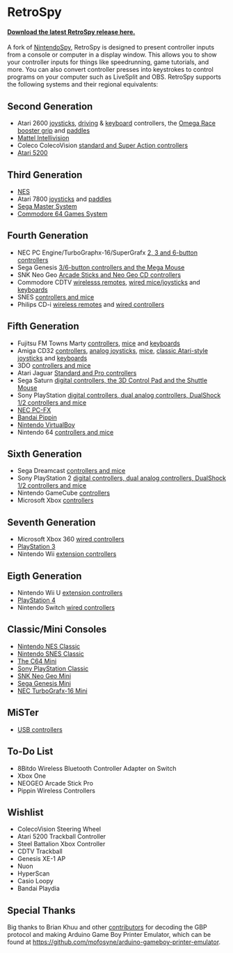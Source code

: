 # RetroSpy

#### [Download the latest RetroSpy release here.](https://github.com/retrospy/RetroSpy/releases/latest)

A fork of [NintendoSpy](https://github.com/jaburns/NintendoSpy), RetroSpy is designed to present controller inputs from a console or computer in a display window.  This allows you to show your controller inputs for things like speedrunning, game tutorials, and more.  You can also convert controller presses into keystrokes to control programs on your computer such as LiveSplit and OBS.  RetroSpy supports the following systems and their regional equivalents:

## Second Generation
* Atari 2600 [joysticks](https://retro-spy.com/wiki/retrospy-hardware-selection/), [driving](https://retro-spy.com/wiki/atari-driving-controller-on-arduino-getting-started/) & [keyboard](https://retro-spy.com/wiki/atari-keyboard-controller-on-arduino-getting-started/) controllers, the [Omega Race booster grip](https://retro-spy.com/wiki/atari-omega-race-booster-grip-on-arduino-getting-started/) and [paddles](https://retro-spy.com/wiki/atari-paddles-on-arduino-getting-started/) 
* [Mattel Intellivision](https://retro-spy.com/wiki/intellivision-on-arduino-getting-started/) 
* Coleco ColecoVision [standard and Super Action controllers](https://retro-spy.com/wiki/coleco-colecovision-controllers-on-arduino-getting-started/) 
* [Atari 5200](https://retro-spy.com/wiki/coleco-colecovision-controllers-on-arduino-getting-started/)

## Third Generation
 - [NES](https://retro-spy.com/wiki/retrospy-hardware-selection/)
 - Atari 7800 [joysticks](https://retro-spy.com/wiki/atari-omega-race-booster-grip-on-arduino-getting-started/) and [paddles](https://retro-spy.com/wiki/atari-paddles-on-arduino-getting-started/)
 - [Sega Master System](https://retro-spy.com/wiki/retrospy-hardware-selection/)
 - [Commodore 64 Games System](https://retro-spy.com/wiki/retrospy-hardware-selection/)

## Fourth Generation
 - NEC PC Engine/TurboGraphx-16/SuperGrafx [2, 3 and 6-button controllers](https://retro-spy.com/wiki/turbografx-16-pc-engine-on-arduino-getting-started/)
 - Sega Genesis [3/6-button controllers and the Mega Mouse](https://retro-spy.com/wiki/retrospy-hardware-selection/)
 - SNK Neo Geo [Arcade Sticks and Neo Geo CD controllers](https://retro-spy.com/wiki/neo-geo-on-arduino-getting-started/)
 - Commodore CDTV [wirelesss remotes](https://retro-spy.com/wiki/cdtv-wireless-remotes-on-arduino-getting-started/), [wired mice/joysticks](https://retro-spy.com/wiki/cdtv-wired-mouse-joystick-on-arduino-getting-started/) and [keyboards](https://retro-spy.com/wiki/cdtv-keyboard-on-arduino-getting-started/)
 - SNES [controllers and mice](https://retro-spy.com/wiki/retrospy-hardware-selection/)
 - Philips CD-i [wireless remotes](https://retro-spy.com/wiki/cdi-wireless-remotes-on-arduino-getting-started/) and [wired controllers](https://retro-spy.com/wiki/cdi-wired-controllers-on-arduino-getting-started/)

## Fifth Generation
 - Fujitsu FM Towns Marty [controllers](https://retro-spy.com/wiki/fm-towns-controllers-on-arduino-getting-started/), [mice](https://retro-spy.com/wiki/fm-towns-marty-mouse-on-teensy-getting-started/) and [keyboards](https://retro-spy.com/wiki/fm-towns-marty-keyboard-on-teensy-getting-started/)
 - Amiga CD32 [controllers](https://retro-spy.com/wiki/amiga-cd32-on-teensy-getting-started/), [analog joysticks](https://retro-spy.com/wiki/amiga-analog-joysticks-on-arduino/), [mice](https://retro-spy.com/wiki/amiga-analog-joysticks-on-arduino/), [classic Atari-style joysticks](https://retro-spy.com/wiki/retrospy-hardware-selection/) and [keyboards](https://retro-spy.com/wiki/cd32-keyboard-on-arduino-getting-started/)
 - 3DO [controllers and mice](https://retro-spy.com/wiki/3do-on-arduino-getting-started/)
 - Atari Jaguar [Standard and Pro controllers](https://retro-spy.com/wiki/jaguar-on-arduino-getting-started/)
 - Sega Saturn [digital controllers, the 3D Control Pad and the Shuttle Mouse](https://retro-spy.com/wiki/retrospy-hardware-selection/)
 - Sony PlayStation [digital controllers, dual analog controllers, DualShock 1/2 controllers and mice](https://retro-spy.com/wiki/playstation-1-2-on-arduino-getting-started/)
 - [NEC PC-FX](https://retro-spy.com/wiki/pc-fx-on-arduino-getting-started/)
 - [Bandai Pippin](https://retro-spy.com/wiki/pippin-on-arduino-getting-started/)
 - [Nintendo VirtualBoy](https://retro-spy.com/wiki/retrospy-hardware-selection/)
 - Nintendo 64 [controllers and mice](https://retro-spy.com/wiki/retrospy-hardware-selection/)

## Sixth Generation
 - Sega Dreamcast [controllers and mice](https://retro-spy.com/wiki/dreamcast-on-teensy-getting-started/) 
 - Sony PlayStation 2 [digital controllers, dual analog controllers, DualShock 1/2 controllers and mice](https://retro-spy.com/wiki/playstation-1-2-on-arduino-getting-started/)
 - Nintendo GameCube [controllers](https://retro-spy.com/wiki/retrospy-hardware-selection/) 
 - Microsoft Xbox [controllers](https://retro-spy.com/wiki/retrospy-usb-based-controller-getting-started/)

## Seventh Generation
 - Microsoft Xbox 360 [wired controllers](https://retro-spy.com/wiki/retrospy-usb-based-controller-getting-started/)
 - [PlayStation 3](https://retro-spy.com/wiki/retrospy-usb-based-controller-getting-started/)
 - Nintendo Wii [extension controllers](https://retro-spy.com/wiki/wii-on-teensy-getting-started/)

## Eigth Generation
 - Nintendo Wii U [extension controllers](https://retro-spy.com/wiki/wii-on-teensy-getting-started/) 
 - [PlayStation 4](https://retro-spy.com/wiki/retrospy-usb-based-controller-getting-started/)
 - Nintendo Switch [wired controllers](https://retro-spy.com/wiki/retrospy-usb-based-controller-getting-started/)

## Classic/Mini Consoles
 - [Nintendo NES Classic](https://retro-spy.com/wiki/wii-on-teensy-getting-started/)
 - [Nintendo SNES Classic](https://retro-spy.com/wiki/wii-on-teensy-getting-started/)
 - [The C64 Mini](https://retro-spy.com/wiki/retrospy-usb-based-controller-getting-started/)
 - [Sony PlayStation Classic](https://retro-spy.com/wiki/retrospy-usb-based-controller-getting-started/)
 - [SNK Neo Geo Mini](https://retro-spy.com/wiki/retrospy-usb-based-controller-getting-started/)
 - [Sega Genesis Mini](https://retro-spy.com/wiki/retrospy-usb-based-controller-getting-started/)
 - [NEC TurboGrafx-16 Mini](https://retro-spy.com/wiki/retrospy-usb-based-controller-getting-started/)

## MiSTer
 - [USB controllers](https://retro-spy.com/wiki/setting-up-retrospy-for-the-mister/)

## To-Do List
 - 8Bitdo Wireless Bluetooth Controller Adapter on Switch
 - Xbox One
 - NEOGEO Arcade Stick Pro
 - Pippin Wireless Controllers

## Wishlist
 - ColecoVision Steering Wheel
 - Atari 5200 Trackball Controller
 - Steel Battalion Xbox Controller
 - CDTV Trackball
 - Genesis XE-1 AP
 - Nuon
 - HyperScan
 - Casio Loopy
 - Bandai Playdia

## Special Thanks
Big thanks to Brian Khuu and other [contributors](https://github.com/mofosyne/arduino-gameboy-printer-emulator#contributors--thanks) for decoding the GBP protocol and making Arduino Game Boy Printer Emulator, which can be found at  https://github.com/mofosyne/arduino-gameboy-printer-emulator.
